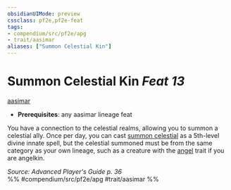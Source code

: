```yaml
---
obsidianUIMode: preview
cssclass: pf2e,pf2e-feat
tags:
- compendium/src/pf2e/apg
- trait/aasimar
aliases: ["Summon Celestial Kin"]
---
```

# Summon Celestial Kin  *Feat 13*  
[aasimar](rules/traits/aasimar-apg.md "Aasimar Ancestry & Heritage Trait")  

- **Prerequisites**: any aasimar lineage feat

You have a connection to the celestial realms, allowing you to summon a celestial ally. Once per day, you can cast [summon celestial](compendium/spells/summon-celestial.md) as a 5th-level divine innate spell, but the celestial summoned must be from the same category as your own lineage, such as a creature with the [angel](rules/traits/angel.md "Angel Creature Trait") trait if you are angelkin.

*Source: Advanced Player's Guide p. 36*  
%% #compendium/src/pf2e/apg #trait/aasimar %%